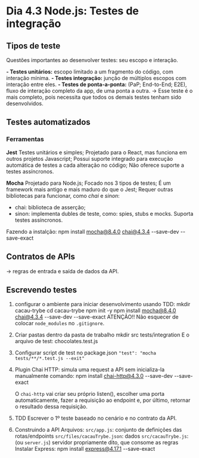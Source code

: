 # Dia 4.3 Node.js: Testes de integração

## Tipos de teste

Questões importantes ao desenvolver testes: seu escopo e interação.

**- Testes unitários:** escopo limitado a um fragmento do código, com interação mínima.
**- Testes integração:** junção de múltiplos escopos com interação entre eles.
**- Testes de ponta-a-ponta:** (PaP; End-to-End; E2E), fluxo de interação completo da app, de uma ponta a outra.
-> Esse teste é o mais completo, pois necessita que todos os demais testes tenham sido desenvolvidos.

## Testes automatizados

### Ferramentas

**Jest**
Testes unitários e simples;
Projetado para o React, mas funciona em outros projetos Javascript;
Possui suporte integrado para execução automática de testes a cada alteração no código;
Não oferece suporte a testes assíncronos.

**Mocha**
Projetado para Node.js;
Focado nos 3 tipos de testes;
É um framework mais antigo e mais maduro do que o Jest;
Requer outras bibliotecas para funcionar, como _chai_ e _sinon_:

- chai: biblioteca de asserção;
- sinon: implementa dubles de teste, como: spies, stubs e mocks.
  Suporta testes assíncronos.

Fazendo a instalção:
npm install mocha@8.4.0 chai@4.3.4 --save-dev --save-exact

## Contratos de APIs

-> regras de entrada e saída de dados da API.

## Escrevendo testes

1. configurar o ambiente para iniciar desenvolvimento usando TDD:
   mkdir cacau-trybe
   cd cacau-trybe
   npm init -y
   npm install mocha@8.4.0 chai@4.3.4 --save-dev --save-exact
   ATENÇÃO!! Não esquecer de colocar `node_modules` no `.gitignore`.

2. Criar pastas dentro da pasta de trabalho
   mkdir src tests/integration
   E o arquivo de test: chocolates.test.js

3. Configurar script de test no package.json
   `"test": "mocha tests/**/*.test.js --exit"`

4. Plugin Chai HTTP: simula uma request a API sem inicializa-la manualmente
   comando: npm install chai-http@4.3.0 --save-dev --save-exact

   O `chai-http` vai criar seu próprio listen(), escolher uma porta automaticamente, fazer a requisição ao endpoint e, por último, retornar o resultado dessa requisição.

5. TDD
   Escrever o 1º teste baseado no cenário e no contrato da API.

6. Construindo a API
   Arquivos:
   `src/app.js`: conjunto de definições das rotas/endpoints
   `src/files/cacauTrybe.json`: dados
   `src/cacauTrybe.js`: (ou `server.js`) servidor propriamente dito, que consome as regras
   Instalar Express: npm install express@4.17.1 --save-exact
